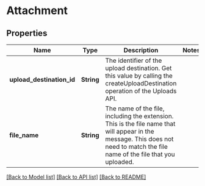 # Attachment

## Properties

Name | Type | Description | Notes
------------ | ------------- | ------------- | -------------
**upload_destination_id** | **String** | The identifier of the upload destination. Get this value by calling the createUploadDestination operation of the Uploads API. | 
**file_name** | **String** | The name of the file, including the extension. This is the file name that will appear in the message. This does not need to match the file name of the file that you uploaded. | 

[[Back to Model list]](../README.md#documentation-for-models) [[Back to API list]](../README.md#documentation-for-api-endpoints) [[Back to README]](../README.md)


